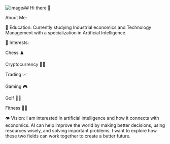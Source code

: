![image](https://github.com/user-attachments/assets/cf5c9c64-162b-416d-86f4-a5eb4548e6ec)## Hi there 👋

About Me:


🏦 Education:
Currently studying Industrial economics and Technology Management with a specialization in Artificial Intelligence.

🤹 Interests: 

Chess ♟️

Cryptocurrency 🔐💲

Trading 📈

Gaming 🎮

Golf 🏌️‍♂️

Fitness 🏋️‍♂️


👁️ Vision: I am interested in artificial intelligence and how it connects with economics. AI can help improve the world by making better decisions, using resources wisely, and solving important problems. I want to explore how these two fields can work together to create a better future.




